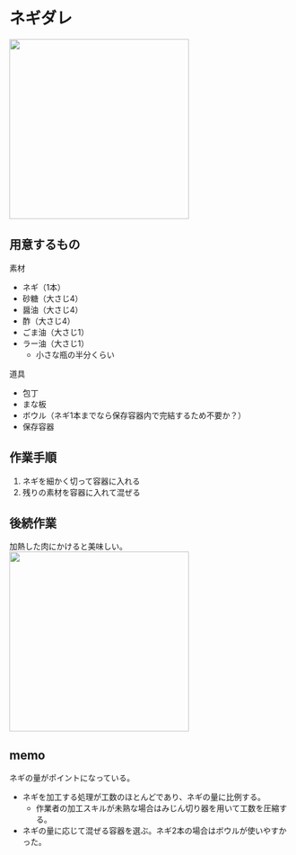 # ネギダレ
<img src="https://user-images.githubusercontent.com/2450046/213841596-51740ca8-b440-4acd-8d5c-17df42bba6c7.jpeg" width="320px">

## 用意するもの
素材
- ネギ（1本）
- 砂糖（大さじ4）
- 醤油（大さじ4）
- 酢（大さじ4）
- ごま油（大さじ1）
- ラー油（大さじ1）
  - 小さな瓶の半分くらい

道具
- 包丁
- まな板
- ボウル（ネギ1本までなら保存容器内で完結するため不要か？）
- 保存容器

## 作業手順
1. ネギを細かく切って容器に入れる
2. 残りの素材を容器に入れて混ぜる

## 後続作業
加熱した肉にかけると美味しい。  
<img src="https://user-images.githubusercontent.com/2450046/213841822-86ebab14-0f44-4a79-8b36-7532b467d6e4.png" width="320px">

## memo
ネギの量がポイントになっている。
- ネギを加工する処理が工数のほとんどであり、ネギの量に比例する。
  - 作業者の加工スキルが未熟な場合はみじん切り器を用いて工数を圧縮する。
- ネギの量に応じて混ぜる容器を選ぶ。ネギ2本の場合はボウルが使いやすかった。

